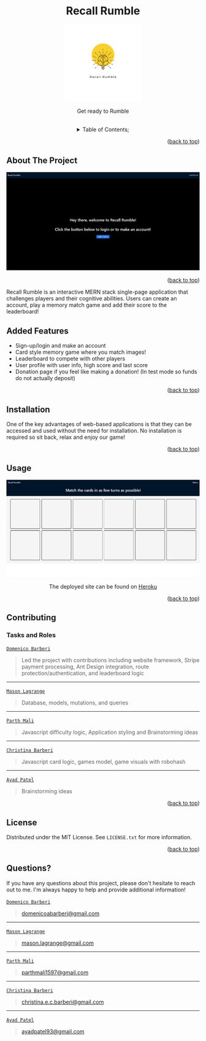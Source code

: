 <a name="readme-top"></a>
 <br />
 <div align="center">
 <h1 align="center">Recall Rumble</h1>
    <a href="https://github.com/Group1Project3/Recall-Rumble">
     <img src="./client/src/assets/images/logo.png" alt="Logo" height="200">
   </a>
    <p align="center">
      Get ready to Rumble
    </p>
  
<br />
<details><summary>Table of Contents;</summary>

* [About the Project](#description) 

* [Added Features](#features)
 
* [Installation](#installation)
 
* [Usage](#usage) 

* [Contributing](#contributing)
 
* [License](#license)

* [Questions](#questions)

</details>
</div>

<p align="right">(<a href="#readme-top">back to top</a>)</p>

<a name="description"></a>
## About The Project

![Screenshot](./client/src/assets/images/recall-rumble-home.jpg)

<p align="right">(<a href="#readme-top">back to top</a>)</p>

Recall Rumble is an interactive MERN stack single-page application that challenges players and their cognitive abilities. Users can create an account, play a memory match game and add their score to the leaderboard!

<a name="features"></a>

## Added Features
- Sign-up/login and make an account
- Card style memory game where you match images!
- Leaderboard to compete with other players
- User profile with user info, high score and last score
- Donation page if you feel like making a donation! (In test mode so funds do not actually deposit)

<p align="right">(<a href="#readme-top">back to top</a>)</p>

<a name="installation"></a>

## Installation

One of the key advantages of web-based applications is that they can be accessed and used without the need for installation. No installation is required so sit back, relax and enjoy our game!

<p align="right">(<a href="#readme-top">back to top</a>)</p>

  <a name="usage"></a>

## Usage


![readme2](./client/src/assets/images/recall-rumble-game.jpg)
   <br />
   <p align="center"> The deployed site can be found on
   <a href="https://recallrumble.herokuapp.com/">Heroku</a>
   </p>

<p align="right">(<a href="#readme-top">back to top</a>)</p>

## Contributing

### Tasks and Roles 
[`Domenico Barberi`](https://github.com/DomenicoBarb)
> Led the project with contributions including website framework, Stripe payment processing, Ant Design integration, route protection/authentication, and leaderboard logic
---
[`Mason Lagrange`](https://github.com/masonlagrange)
> Database, models, mutations, and queries
--- 
[`Parth Mali`](https://github.com/Parth0415)
> Javascript difficulty logic, Application styling and Brainstorming ideas
---
[`Christina Barberi`](https://github.com/Christinaecb)
> Javascript card logic, games model, game visuals with robohash
---
[`Ayad Patel`](https://github.com/AyadPatel)
> Brainstorming ideas

<p align="right">(<a href="#readme-top">back to top</a>)</p>

<a name="license"></a>

## License
Distributed under the MIT License. See `LICENSE.txt` for more information.
  
<p align="right">(<a href="#readme-top">back to top</a>)</p>

<a name="questions"></a>

## Questions?

If you have any questions about this project, please don't hesitate to reach out to me. I'm always happy to help and provide additional information! 

[`Domenico Barberi`](https://github.com/DomenicoBarb)
> domenicoabarberi@gmail.com
---
[`Mason Lagrange`](https://github.com/masonlagrange)
> mason.lagrange@gmail.com
--- 
[`Parth Mali`](https://github.com/Parth0415)
> parthmali1597@gmail.com
---
[`Christina Barberi`](https://github.com/Christinaecb)
> christina.e.c.barberi@gmail.com
---
[`Ayad Patel`](https://github.com/AyadPatel)
> ayadpatel93@gmail.com

